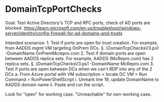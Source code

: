 # DomainTcpPortChecks
Goal:
Test Active Directory's TCP and RPC ports, check of AD ports are blocked. 
https://learn.microsoft.com/en-us/troubleshoot/windows-server/identity/config-firewall-for-ad-domains-and-trusts 

Intended scenarios:
	1. Test if ports are open for trust creation.
		For example, from AADDS mgmt VM targeting OnPrem DCs.
			§ .\DomainTcpChecksV3.ps1 -DomainName OnPremMcrepro.com
	2. Test if domain ports are open between AADDS replica sets.
		For example, AADDS (McRepro.com) has 2 replica sets. 
			§ .\DomainTcpChecksV3.ps1 -DomainName McRepro.com
	3. Test if ports are open between DCs when we can't RDP into any of the 2 DCs
		a. From Azure portal with VM subscription > locate DC VM > Run Command > RunPowerShellScript
			i. Unmark line 19, update DomainName to AADDS domain name
   		ii. Paste and run the script.
   
Look for "open" for working case. "Unreachable" for non-working case.

